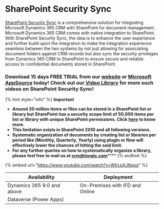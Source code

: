 # SharePoint Security Sync

[SharePoint Security Sync](https://www.inogic.com/product/productivity-apps/dynamics-365-crm-sharepoint-security-metadata-sync) is a comprehensive solution for integrating Microsoft Dynamics 365 CRM with SharePoint for document management. Microsoft Dynamics 365 CRM comes with native integration to SharePoint. With SharePoint Security Sync, the idea is to enhance the user experience and further build upon the integration to make the integration experience seamless between the two systems by not just allowing for associating document folders against CRM records but also sync the security privileges from Dynamics 365 CRM to SharePoint to ensure secure and reliable access to confidential documents stored in SharePoint.

### Download 15 days FREE TRIAL from our [website](https://www.inogic.com/product/productivity-apps/dynamics-365-crm-sharepoint-security-metadata-sync) or [Microsoft AppSource](https://appsource.microsoft.com/en-gb/product/dynamics-365/inogic.sync-dynamics-365-sharepoint-security-model?tab=Overview) today! Check out our[ Video Library](https://www.youtube.com/channel/UCM4V7ousgLSu1hbOEv4DUuQ?sub\_confirmation=1) for more such videos on SharePoint Security Sync!

{% hint style="info" %}
**Important**

* **Around 30 million items or files can be stored in a SharePoint list or library but SharePoint has a security scope limit of 50,000 items per list or library with unique SharePoint permissions. Click** [**here**](https://docs.microsoft.com/en-us/sharepoint/troubleshoot/lists-and-libraries/error-share-break-inheritance) **to know more.**&#x20;
* **This limitation exists in SharePoint 2010 and all following versions.**&#x20;
* **Systematic organization of documents by creating list or libraries per period like (Monthly, Quarterly, Yearly) using plugin or flow will effectively lower the chances of hitting the said limit.**&#x20;
* **For any further queries on how to systematically organize a library, please feel free to mail us at** [**crm@inogic.com**](mailto:crm@inogic.com)****
{% endhint %}

{% embed url="https://www.youtube.com/watch?v=WIrLpXJNqxg" %}

| Availability               | Deployment                      |
| -------------------------- | ------------------------------- |
| Dynamics 365 9.0 and above | On-Premises with IFD and Online |
| Dataverse (Power Apps)     |                                 |
